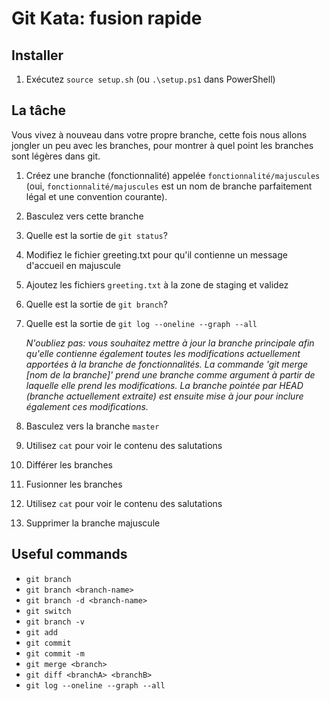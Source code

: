 # Git Kata: fusion rapide

## Installer

1. Exécutez `source setup.sh` (ou `.\setup.ps1` dans PowerShell)

## La tâche

Vous vivez à nouveau dans votre propre branche, cette fois nous allons jongler un peu avec les branches, pour montrer à quel point les branches sont légères dans git.

1. Créez une branche (fonctionnalité) appelée `fonctionnalité/majuscules` (oui, `fonctionnalité/majuscules` est un nom de branche parfaitement légal et une convention courante).
2. Basculez vers cette branche
3. Quelle est la sortie de `git status`?
4. Modifiez le fichier greeting.txt pour qu'il contienne un message d'accueil en majuscule
5. Ajoutez les fichiers `greeting.txt` à la zone de staging et validez
6. Quelle est la sortie de `git branch`?
7. Quelle est la sortie de `git log --oneline --graph --all`

   *N'oubliez pas: vous souhaitez mettre à jour la branche principale afin qu'elle contienne également toutes les modifications actuellement apportées à la branche de fonctionnalités. La commande 'git merge [nom de la branche]' prend une branche comme argument à partir de laquelle elle prend les modifications. La branche pointée par HEAD (branche actuellement extraite) est ensuite mise à jour pour inclure également ces modifications.*

8. Basculez vers la branche `master`
9. Utilisez `cat` pour voir le contenu des salutations
10. Différer les branches
11. Fusionner les branches
12. Utilisez `cat` pour voir le contenu des salutations
13. Supprimer la branche majuscule

## Useful commands

- `git branch`
- `git branch <branch-name>`
- `git branch -d <branch-name>`
- `git switch`
- `git branch -v`
- `git add`
- `git commit`
- `git commit -m`
- `git merge <branch>`
- `git diff <branchA> <branchB>`
- `git log --oneline --graph --all`
